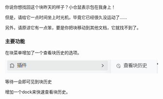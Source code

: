 你说你想找回这个块昨天的样子？小仓鼠表示包在我身上！

但是，请给它一点时间坐上时光机，毕竟它已经很久没运动了……

另外，请原谅它有一点笨，要是你把块移动到其他文档，它就找不到了。

### 主要功能

在块菜单增加了一个查看块历史的选项。

![](img/historyIcon.png)

等待一会即可见到块历史

增加一个dock来快速查看块历史。